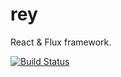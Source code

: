 # rey
React & Flux framework.

[![Build Status](https://travis-ci.org/yneves/rey.svg?branch=master)](https://travis-ci.org/yneves/rey)
